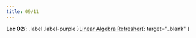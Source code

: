 ```yaml
---
title: 09/11
---
```


**Lec 02**{: .label .label-purple }[Linear Algebra Refresher](/CSCI5551-Fall23-S2/assets/slides/lec02_linear_algebra_refresher.pdf){: target="_blank" }